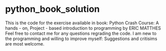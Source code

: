# python_book_solution
This is the code for the exercise available in book: Python Crash Course: A hands - on, Project - based introduction to programming by ERIC MATTHES 
Feel free to contact me for any questions regrading the code. I am new to the programming and willing to improve myself:
Suggestions and critisims are most welcome. 

